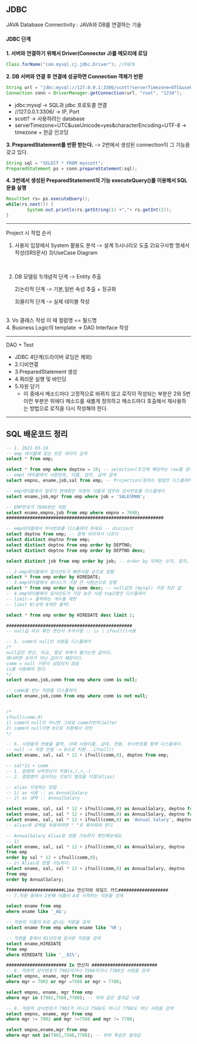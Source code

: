 ## JDBC

JAVA Database Connectivity : JAVA와 DB를 연결하는 기술

#### JDBC 단계

**1. 서버와 연결하기 위해서 Driver(Connector J)를 메모리에 로딩**

```java
Class.forName("com.mysql.cj.jdbc.Driver"); //FQCN
```

**2. DB 서버와 연결 후 연결에 성공하면 Connection 객체가 반환**

``` java
String url = "jdbc:mysql://127.0.0.1:3306/scott?serverTimezone=UTC&useUnicode=yes&characterEncoding=UTF-8";
Connection conn = DriverManager.getConnection(url, "root", "1234");
```

- jdbc:mysql -> SQL과 jdbc 프로토콜 연결
- //127.0.0.1:3306/ -> IP, Port
- scott? -> 사용하려는 database
- serverTimezone=UTC&useUnicode=yes&characterEncoding=UTF-8
-> timezone + 한글 인코딩

**3. PreparedStatement를 반환 받는다.**
-> 2번에서 생성된 connection이 그 기능을 갖고 있다.

```java
String sql = "SELECT * FROM myscott";
PreparedStatement ps = conn.prepareStatement(sql);
```

**4. 3번에서 생성된 PreparedStatement의 기능 executeQuery()를 이용해서 SQL문을 실행**

``` java
ResultSet rs= ps.executeQuery();
while(rs.next()) {
		System.out.println(rs.getString(1) +","+ rs.getInt(2));
}
```

---
Project 시 작업 순서

1. 사용자 입장에서 System 활용도 분석 -> 설계
    1)시나리오 도출
    2)요구사항 명세서 작성(SRS문서)
    3)UseCase Diagram
<br/>

2. DB 모델링
    1)개념적 단계 
    -> Entity 추출

    2)논리적 단계 
    -> 기본,일반 속성 추출 + 정규화
    
    3)물리적 단계 
    -> 실제 테이블 작성
<br/>
3. Vo 클래스 작성
    이 때 컬럼명 == 필드명
<br/>
4. Business Logic의 template
   -> DAO Interface 작성

---
DAO + Test
 * JDBC 4단계(드라이버 로딩은 제외)
 * 2.디비연결
 * 3.PreparedStatement 생성
 * 4.쿼리문 실행 및 바인딩
 * 5.자원 닫기
    * 이 중에서 메소드마다 고정적으로 바뀌지 않고 로직이 작성되는 부분은 2와 5번 이런 부분은 위에다 메소드를 새롭게 정의하고 	메소드마다 호출해서 재사용하는 방법으로 로직을 다시 작성해야 한다.
***

## SQL 배운코드 정리

```SQL
-- 1. 2021-03-19
-- emp 테이블에 있는 모든 데이터 검색
select * from emp;

select * from emp where deptno = 10; -- selection(조건에 해당하는 row를 검색)
-- empt 테이블에서 사원번호, 이름, 업무, 급여 검색
select empno, ename,job,sal from emp; -- Projection(원하는 컬럼만 디스플레이)

-- emp테이블에서 업무가 판매원인 직원의 이름과 업무와 상사번호를 디스플레이
select ename,job,mgr from emp where job = 'SALESMAN';

-- EMP번호가 7698번인 직원
select ename,empno,job from emp where empno = 7698;
############################################################

-- emp테이블에서 부서번호를 디스플레이 하세요 -- distinct
select deptno from emp; -- 중복 되어져서 나온다
select distinct deptno from emp;
select distinct deptno from emp order by DEPTNO;
select distinct deptno from emp order by DEPTNO desc;

select distinct job from emp order by job; -- order by 뒤에는 숫자, 문자, 날짜 정렬 다 됌!

-- 2.emp테이블에서 입사년도가 빠른사람 순으로 정렬
select * from emp order by HIREDATE;
-- 3.emp테이블에서 보너스가 가장 큰 사원순으로 정렬
select * from emp order by comm	desc; -- null값은 (mysql) 가장 작은 값
-- 4.emp테이블에서 입사년도가 가장 늦은 사람 top2명만 디스플레이 
-- limit-> 출력하는 개수를 제한
-- limit N(상위 N개만 출력)

select * from emp order by HIREDATE desc limit 2;

################################################
-- null값 비교 혹인 연산시 주의사항 :: is | ifnull()사용

-- 5. comm이 null인 사원을 디스플레이
/*
null값은 연산, 비교, 할당 자체가 불가는한 값이다.
왜냐하면 숫자가 아닌 값이기 떄문이다.
comm = null 구문이 성립되지 않음
is를 사용해야 한다.
*/
select ename,job,comm from emp where comm is null;

-- comm을 받는 직원들 디스플레이
select ename,job,comm from emp where comm is not null;


/*
ifnull(comm,0)
1) comm이 null이 아니면 그대로 comm리턴하고alter
2) comm이 null이면 0으로 치환해서 리턴
*/

-- 6. 사원들의 연봉을 출력, 이때 사원이름, 급여, 연봉, 부서번호를 함께 디스플레이.
-- null -> 저장 안됨 -> 0으로 치환...ifnull()
select ename, sal, sal * 12 + ifnull(comm,0), deptno from emp; 

-- sal*12 + comm
-- 1. 칼럼에 사칙연산이 적용(x,/,+,-)
-- 2. 컬럼명이 길어지는 것보다 별칭을 지정(Alias)

-- alias 지정하는 방법 
-- 1) as 사용 :: as AnnualSalary
-- 2) as 생략 :: AnnualSalary

select ename, sal, sal * 12 + ifnull(comm,0) as AnnualSalary, deptno from emp; 
select ename, sal, sal * 12 + ifnull(comm,0) as AnnualSalary, deptno from emp; -- alias명은 반드시 공백이 있으면 안됌
select ename, sal, sal * 12 + ifnull(comm,0) as 'Annual Salary', deptno from emp; 
-- alias에 공백을 허용하려면 " "로 묶어줘야 한다.

-- AnnualSalary Alias로 정렬 가능한지 확인해보세요.
-- 1)
select ename, sal, sal * 12 + ifnull(comm,0) as AnnualSalary, deptno 
from emp 
order by sal * 12 + ifnull(comm,0);
-- 2) Alias로 정렬 가능하다.
select ename, sal, sal * 12 + ifnull(comm,0) as AnnualSalary, deptno 
from emp 
order by AnnualSalary;

######################Like 연산자와 와일드 카드###################
-- 7.직원 중에서 2번쨰 이름이 A로 시작하는 직원을 검색

select ename from emp
where ename like '_A&';

-- 직원의 이름이 R로 끝나는 직원을 검색
select ename from emp where ename like '%R';

-- 직원들 중에서 81년도에 입사한 직원을 검색
select ename,HIREDATE
from emp 
where HIREDATE like '__81%';

####################### In 연산자 #########################
-- 8. 직원의 상사번호가 7902이거나 7566이거나 7788인 사원을 검색
select empno, ename, mgr from emp
where mgr = 7902 or mgr =7566 or mgr = 7788;

select empno, ename, mgr from emp
where mgr in (7902,7566,7788); -- 위와 같은 결과값 나옴

-- 9. 직원의 상사번호가 7902가 아니고 7566도 아니고 7788도 아닌 사원을 검색
select empno, ename, mgr from emp
where mgr != 7902 and mgr !=7566 and mgr != 7788;

select empno,ename,mgr from emp
where mgr not in(7902,7566,7788); -- 위와 똑같은 결과값